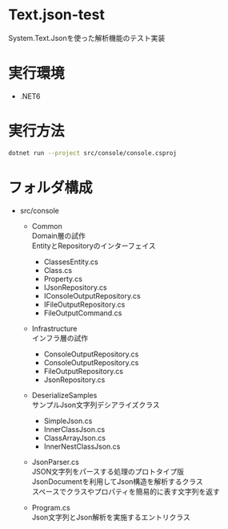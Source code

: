 # Text.json-test
System.Text.Jsonを使った解析機能のテスト実装  

# 実行環境
* .NET6

# 実行方法
```sh
dotnet run --project src/console/console.csproj
```

# フォルダ構成
* src/console
  * Common  
    Domain層の試作  
    EntityとRepositoryのインターフェイス
    * ClassesEntity.cs
    * Class.cs
    * Property.cs
    * IJsonRepository.cs
    * IConsoleOutputRepository.cs
    * IFileOutputRepository.cs
    * FileOutputCommand.cs
  * Infrastructure  
    インフラ層の試作  
    * ConsoleOutputRepository.cs
    * ConsoleOutputRepository.cs
    * FileOutputRepository.cs
    * JsonRepository.cs
  * DeserializeSamples  
    サンプルJson文字列デシアライズクラス
    * SimpleJson.cs
    * InnerClassJson.cs
    * ClassArrayJson.cs
    * InnerNestClassJson.cs

  * JsonParser.cs  
    JSON文字列をパースする処理のプロトタイプ版  
    JsonDocumentを利用してJson構造を解析するクラス  
    スペースでクラスやプロパティを簡易的に表す文字列を返す  

  * Program.cs  
    Json文字列とJson解析を実施するエントリクラス
